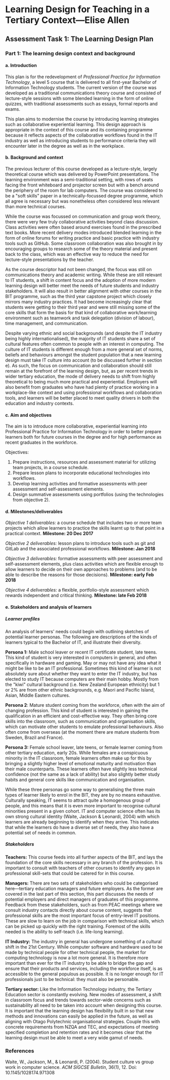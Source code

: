 # Learning Design for Teaching in a Tertiary Context—Elise Allen
## Assessment Task 1: The Learning Design Plan

### Part 1: The learning design context and background

#### a. Introduction
This plan is for the redevelopment of *Professional Practice for Information Technology*, a level 5 course that is delivered to all first-year Bachelor of Information Technology students. The current version of the course was developed as a traditional communications theory course and consisted of lecture-style sessions with some blended learning in the form of online quizzes, with traditional assessments such as essays, formal reports and exams.

This plan aims to modernise the course by introducing learning strategies such as collaborative experiential learning. This design approach is appropriate in the context of this course and its containing programme because it reflects aspects of the collaborative workflows found in the IT industry as well as introducing students to performance criteria they will encounter later in the degree as well as in the workplace.

#### b. Background and context
The previous lecturer of this course developed as a lecture-style, largely theoretical course which was delivered by PowerPoint presentations. The learning environment was a semi-traditional setting, with rows of seats facing the front whiteboard and projector screen but with a bench around the periphery of the room for lab computers. The course was considered to be a "soft skills" paper in a technically-focussed degree programme, which all agree is necessary but was nonetheless often considered less relevant than more technical courses.

While the course was focussed on communication and group work theory, there were very few truly collaborative activities beyond class discussion. Class activities were often based around exercises found in the prescribed text books. More recent delivery modes introduced blended learning in the form of online forums for writing practice and basic practice with industry tools such as GitHub. Some classroom collaboration was also brought in by encouraging groups to research some of the theory material and present back to the class, which was an effective way to reduce the need for lecture-style presentations by the teacher.

As the course descriptor had not been changed, the focus was still on communications theory and academic writing. While these are still relevant to IT students, a shift in content focus and the adoption of more modern learning design will better meet the needs of future students and industry stakeholders. It will also result in better alignment with other courses in the BIT programme, such as the third year capstone project which closely mirrors many industry practices. It had become increasingly clear that students were getting to their third year and were still missing some of the core skills that form the basis for that kind of collaborative work/learning environment such as teamwork and task delegation (division of labour), time management, and communication.

Despite varying ethnic and social backgrounds (and despite the IT industry being highly internationalised), the majority of IT students share a set of cultural features often common to people with an interest in computing. The culture of IT students is different enough from a more general set of norms, beliefs and behaviours amongst the student population that a new learning design must take IT culture into account (to be discussed further in section e). As such, the focus on communication and collaboration should still remain at the forefront of the learning design, but, as per recent trends in wider tertiary education, the mode of delivery needs to shift from highly theoretical to being much more practical and experiential. Employers will also benefit from graduates who have had plenty of practice working in a workplace-like context and using professional workflows and collaboration tools, and learners will be better placed to meet quality drivers in both the education and industry contexts.

#### c. Aim and objectives
The aim is to introduce more collaborative, experiential learning into Professional Practice for Information Technology in order to better prepare learners both for future courses in the degree and for high performance as recent graduates in the workforce.

Objectives:
1. Prepare instructions, resources and assessment material for utilizing team projects, in a course schedule.
2. Prepare lesson plans to incorporate educational technologies into workflows.
3. Develop learning activities and formative assessments with peer assessment and self-assessment elements.
4. Design summative assessments using portfolios (using the technologies from objective 2).

#### d. Milestones/deliverables
*Objective 1 deliverables:* a course schedule that includes two or more team projects which allow learners to practice the skills learnt up to that point in a practical context. **Milestone: 20 Dec 2017**

*Objective 2 deliverables:* lesson plans to introduce tools such as git and GitLab and the associated professional workflows. **Milestone: Jan 2018**

*Objective 3 deliverables:* formative assessments with peer assessment and self-assessment elements, plus class activities which are flexible enough to allow learners to decide on their own approaches to problems (and to be able to describe the reasons for those decisions). **Milestone: early Feb 2018**

*Objective 4 deliverables:* a flexible, portfolio-style assessment which rewards independent and critical thinking. **Milestone: late Feb 2018**


#### e. Stakeholders and analysis of learners

##### Learner profiles
An analysis of learners' needs could begin with outlining sketches of potential learner personas. The following are descriptions of the kinds of learners typical to the Bachelor of IT, and illustrate their diversity.

**Persona 1:** Male school leaver or recent IT certificate student, late teens. This kind of student is very interested in computers in general, and often specifically in hardware and gaming. May or may not have any idea what it might be like to be an IT professional. Sometimes this kind of learner is not absolutely sure about whether they want to enter the IT industry, but has elected to study IT because computers are their main hobby. Mostly from the "kiwi" cultural background (i.e. New Zealand European ethnicity) but 1 or 2% are from other ethnic backgrounds, e.g. Maori and Pacific Island, Asian, Middle Eastern cultures.

**Persona 2**: Mature student coming from the workforce, often with the aim of changing profession. This kind of student is interested in gaining the qualification in an efficient and cost-effective way. They often bring core skills into the classroom, such as communication and organisation skills, which can motivate other students to emulate professional behaviours. Also often come from overseas (at the moment there are mature students from Sweden, Brazil and France).

**Persona 3:** Female school leaver, late teens, or female learner coming from other tertiary education, early 20s. While females are a conspicuous minority in the IT classroom, female learners often make up for this by bringing a slightly higher level of emotional maturity and motivation than their male counterparts. These learners often have slightly less technical confidence (not the same as a lack of ability) but also slightly better study habits and general core skills like communication and organisation. 

While these three personas go some way to generalising the three main types of learner likely to enrol in the BIT, they are by no means exhaustive. Culturally speaking, IT seems to attract quite a homogenous group of people, and this means that it is even more important to recognise cultural minorities present in a given cohort. IT and computer science often has its own strong cultural identity (Waite, Jackson & Leonardi, 2004) with which learners are already beginning to identify when they arrive. This indicates that while the learners do have a diverse set of needs, they also have a potential set of needs in common.

##### Stakeholders
**Teachers:** This course feeds into all further aspects of the BIT, and lays the foundation of the core skills necessary in any branch of the profession. It is important to consult with teachers of other courses to identify any gaps in professional skill-sets that could be catered for in this course.

**Managers:** There are two sets of stakeholders who could be categorised here—tertiary education managers and future employers. As the former are covered in the last part of this section, this part discusses the needs of potential employers and direct managers of graduates of this programme. Feedback from these stakeholders, such as from PEAC meetings where we consult industry contacts directly about course content, suggests that professional skills are the most important focus of entry-level IT positions. These are slow to learn on the job in comparison with technical skills, which can be picked up quickly with the right training. Foremost of the skills needed is the ability to self-teach (i.e. life-long learning).

**IT Industry:** The industry in general has undergone something of a cultural shift in the 21st Century. While computer software and hardware used to be made by technical people for other technical people, the market for computing technology is now a lot more general. It is therefore more important than ever for the IT industry to be able to bridge the gap and ensure that their products and services, including the workforce itself, is as accessible to the general populous as possible. It is no longer enough for IT professionals just to be technical: they must also be personable.

**Tertiary sector:** Like the Information Technology industry, the Tertiary Education sector is constantly evolving. New modes of assessment, a shift in classroom focus and trends towards sector-wide concerns such as sustainability all need to be taken into account when designing this course. It is important that the learning design has flexibility built in so that new methods and innovations can easily be applied in the future, as well as aligning with Otago Polytechnic organisational strategies. Couple this with concrete requirements from NZQA and TEC, and expectations of meeting specified completion and retention rates and it becomes clear that the learning design must be able to meet a very wide gamut of needs.

### References 

Waite, W., Jackson, M., & Leonardi, P. (2004). Student culture vs group work in computer science. *ACM SIGCSE Bulletin*, 36(1), 12. Doi: 10.1145/1028174.971308
